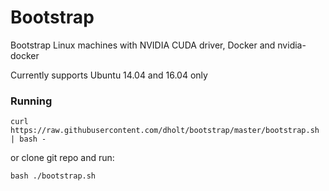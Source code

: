 # Bootstrap

Bootstrap Linux machines with NVIDIA CUDA driver, Docker and nvidia-docker

Currently supports Ubuntu 14.04 and 16.04 only

### Running

`curl https://raw.githubusercontent.com/dholt/bootstrap/master/bootstrap.sh | bash -`

or clone git repo and run:

`bash ./bootstrap.sh`
